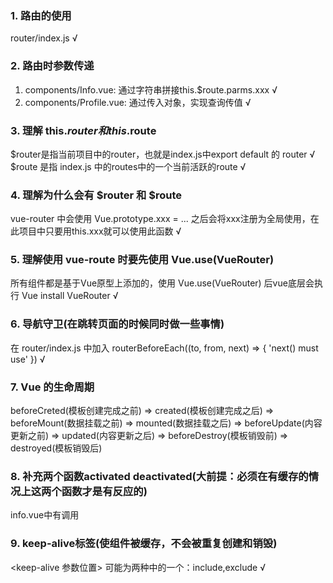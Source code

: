 ### 1. 路由的使用
router/index.js   √
### 2. 路由时参数传递
1. components/Info.vue: 通过字符串拼接this.$route.parms.xxx   √
2. components/Profile.vue: 通过传入对象，实现查询传值       √
### 3. 理解 this.$router 和 this.$route
$router是指当前项目中的router，也就是index.js中export default 的 router   √
$route 是指 index.js 中的routes中的一个当前活跃的route    √
### 4. 理解为什么会有 $router 和 $route
vue-router 中会使用 Vue.prototype.xxx = ... 之后会将xxx注册为全局使用，在此项目中只要用this.xxx就可以使用此函数   √
### 5. 理解使用 vue-route 时要先使用 Vue.use(VueRouter) 
所有组件都是基于Vue原型上添加的，使用 Vue.use(VueRouter) 后vue底层会执行 Vue install VueRouter    √
### 6. 导航守卫(在跳转页面的时候同时做一些事情)
在 router/index.js 中加入 routerBeforeEach((to, from, next) => {
  'next() must use'
})              √
### 7. Vue 的生命周期
beforeCreted(模板创建完成之前) => created(模板创建完成之后) => beforeMount(数据挂载之前) => mounted(数据挂载之后) => beforeUpdate(内容更新之前) => updated(内容更新之后) => beforeDestroy(模板销毁前) => destroyed(模板销毁后)
### 8. 补充两个函数activated deactivated(大前提：必须在有缓存的情况上这两个函数才是有反应的)
info.vue中有调用
### 9. keep-alive标签(使组件被缓存，不会被重复创建和销毁)
<keep-alive 参数位置><router-view/></keep-alive>
可能为两种中的一个：include,exclude   √ 